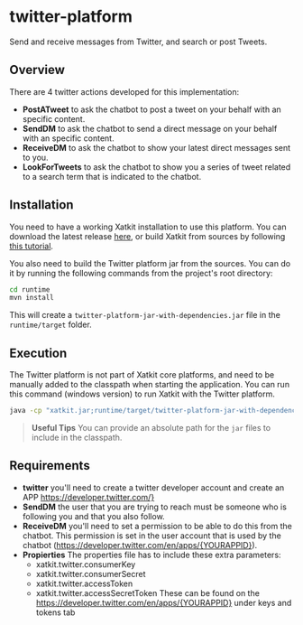 # twitter-platform
Send and receive messages from Twitter, and search or post Tweets.

## Overview

There are 4 twitter actions developed for this implementation:
- **PostATweet** to ask the chatbot to post a tweet on your behalf with an specific content.
- **SendDM** to ask the chatbot to send a direct message on your behalf with an specific content.
- **ReceiveDM** to ask the chatbot to show your latest direct messages sent to you.
- **LookForTweets** to ask the chatbot to show you a series of tweet related to a search term that is indicated to the chatbot.

## Installation

You need to have a working Xatkit installation to use this platform. You can download the latest release [here](https://xatkit-bot-platform.github.io/xatkit-docs/releases/v1.0.1/update/), or build Xatkit from sources by following [this tutorial](https://github.com/xatkit-bot-platform/xatkit/wiki/Installation).

You also need to build the Twitter platform jar from the sources. You can do it by running the following commands from the project's root directory:

```bash
cd runtime
mvn install
```
This will create a `twitter-platform-jar-with-dependencies.jar` file in the `runtime/target` folder.

## Execution

The Twitter platform is not part of Xatkit core platforms, and need to be manually added to the classpath when starting the application. You can run this command (windows version) to run Xatkit with the Twitter platform.

```bash
java -cp "xatkit.jar;runtime/target/twitter-platform-jar-with-dependencies.jar" com.xatkit.Xatkit TwitterBot.properties
```

> **Useful Tips** You can provide an absolute path for the `jar` files to include in the classpath.

## Requirements

- **twitter** you'll need to create a twitter developer account and create an APP https://developer.twitter.com/}
- **SendDM** the user that you are trying to reach must be someone who is following you and that you also follow.
- **ReceiveDM** you'll need to set a permission to be able to do this from the chatbot. This permission is set in the user account that is used by the chatbot (https://developer.twitter.com/en/apps/{YOURAPPID}).
- **Propierties** The properties file has to include these extra parameters:
    - xatkit.twitter.consumerKey 
    - xatkit.twitter.consumerSecret 
    - xatkit.twitter.accessToken
    - xatkit.twitter.accessSecretToken 
These can be found on the https://developer.twitter.com/en/apps/{YOURAPPID} under keys and tokens tab
